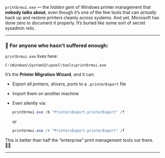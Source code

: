 

`printbrmui.exe` — the *hidden gem* of Windows printer management that **nobody talks about**, even though it’s one of the few tools that can *actually* back up and restore printers cleanly across systems.
And yet, Microsoft has done zero to document it properly. It’s buried like some sort of secret sysadmin relic.

---

### 🧱 For anyone who hasn’t suffered enough:

`printbrmui.exe` lives here:

```
C:\Windows\System32\spool\tools\printbrmui.exe
```

It’s the **Printer Migration Wizard**, and it can:

* Export *all printers, drivers, ports* to a `.printerExport` file
* Import them on another machine
* Even silently via:

  ```powershell
  printbrmui.exe /b "PrintersExport.printerExport" /f
  ```

  or

  ```powershell
  printbrmui.exe /r "PrintersExport.printerExport" /f
  ```

This is better than half the “enterprise” print management tools out there. 🤷‍♂️

---


